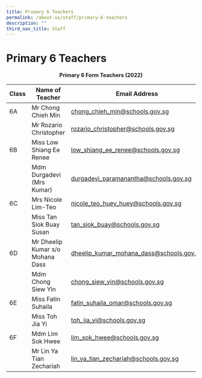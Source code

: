 ```yaml
---
title: Primary 6 Teachers
permalink: /about-us/staff/primary-6-teachers
description: ""
third_nav_title: Staff
---
```

# **Primary 6 Teachers**

<center><b>Primary 6 Form Teachers (2022)</b></center>

| Class 	|  Name of Teacher 	|  Email Address 	|
| ---	| --- 	| ---	|
| 6A 	| Mr Chong Chieh Min 	| chong_chieh_min@schools.gov.sg 	|
|  	| Mr Rozario Christopher 	| rozario_christopher@schools.gov.sg 	|
| 6B 	| Miss Low Shiang Ee Renee  	| low_shiang_ee_renee@schools.gov.sg 	|
|  	| Mdm Durgadevi (Mrs Kumar) 	| durgadevi_paramanantha@schools.gov.sg 	|
| 6C  	| Mrs Nicole Lim-Teo 	| nicole_teo_huey_huey@schools.gov.sg 	|
|  	| Miss Tan Siok Buay Susan 	| tan_siok_buay@schools.gov.sg 	|
| 6D 	| Mr Dheelip Kumar s/o Mohana Dass 	| dheelip_kumar_mohana_dass@schools.gov.sg 	|
|  	| Mdm Chong Siew Yin 	| chong_siew_yin@schools.gov.sg 	|
| 6E 	| Miss Fatin Suhaila 	| fatin_suhaila_omar@schools.gov.sg 	|
|  	| Miss Toh Jia Yi 	| toh_jia_yi@schools.gov.sg 	|
| 6F 	| Mdm Lim Sok Hwee 	| lim_sok_hwee@schools.gov.sg 	|
|  	| Mr Lin Ya Tian Zechariah 	| lin_ya_tian_zechariah@schools.gov.sg 	|